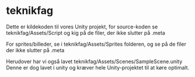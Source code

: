 # teknikfag
 Dette er kildekoden til vores Unity projekt, for source-koden se teknikfag/Assets/Script og kig på de filer, der ikke slutter på .meta
 
 For sprites/billeder, se i teknikfag/Assets/Sprites folderen, og se på de filer der ikke slutter på .meta

Herudover har vi også lavet teknikfag/Assets/Scenes/SampleScene.unity
Denne er dog lavet i unity og kræver hele Unity-projektet til at køre optimalt.
